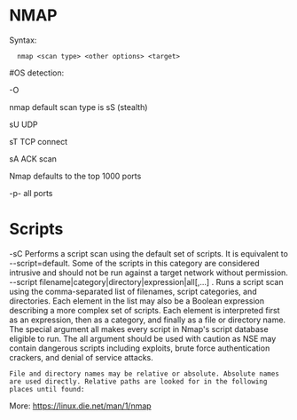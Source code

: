 # NMAP


Syntax:

      nmap <scan type> <other options> <target>

#OS detection:

 -O

nmap default scan type is sS (stealth)

  sU UDP
  
  sT TCP connect
  
  sA ACK scan


Nmap defaults to the top 1000 ports

 -p- all ports
 
 # Scripts
 
 -sC 
     Performs a script scan using the default set of scripts. It is equivalent to --script=default. Some of the scripts in this category are considered intrusive and should not be run against a target network without permission. 
--script filename|category|directory|expression|all[,...] .
    Runs a script scan using the comma-separated list of filenames, script categories, and directories. Each element in the list may also be a Boolean expression describing a more complex set of scripts. Each element is interpreted first as an expression, then as a category, and finally as a file or directory name. The special argument all makes every script in Nmap's script database eligible to run. The all argument should be used with caution as NSE may contain dangerous scripts including exploits, brute force authentication crackers, and denial of service attacks.

    File and directory names may be relative or absolute. Absolute names are used directly. Relative paths are looked for in the following places until found: 
 
 
 
 
 More: https://linux.die.net/man/1/nmap
